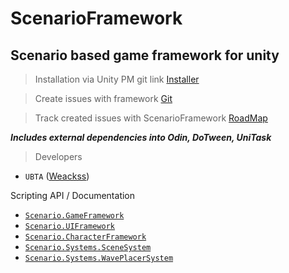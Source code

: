 # ScenarioFramework
## Scenario based game framework for unity

>Installation via Unity PM git link [Installer](https://github.com/UBTA/ScenarioFramework.git?path=Assets/Installer)

>Create issues with framework [Git](https://github.com/UBTA/ScenarioFramework/issues)

>Track created issues with ScenarioFramework [RoadMap](https://github.com/users/UBTA/projects/1/views/2)

***Includes external dependencies into Odin, DoTween, UniTask***

>Developers
* `UBTA` ([Weackss](https://github.com/UBTA))


Scripting API / Documentation

* [`Scenario.GameFramework`](docs/Scenario.GameFramework.md)
* [`Scenario.UIFramework`](docs/Scenario.UIFramework.md)
* [`Scenario.CharacterFramework`](docs/Scenario.CharacterFramework.md)
* [`Scenario.Systems.SceneSystem`](docs/Scenario.Systems.SceneSystem.md)
* [`Scenario.Systems.WavePlacerSystem`](docs/Scenario.Systems.WavePlacerSystem.md)

